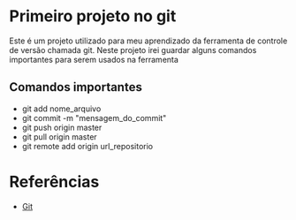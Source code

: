 # Primeiro projeto no git

Este é um projeto utilizado para meu aprendizado da ferramenta de controle de versão chamada git. 
Neste projeto irei guardar alguns comandos importantes para serem usados na ferramenta

## Comandos importantes
- git add nome_arquivo
- git commit -m "mensagem_do_commit"
- git push origin master
- git pull origin master
- git remote add origin url_repositorio

# Referências 
- [Git](https://git-scm.com/)